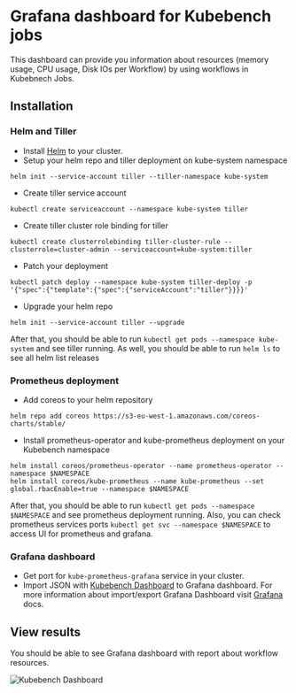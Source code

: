 # Grafana dashboard for Kubebench jobs

This dashboard can provide you information about resources (memory usage, CPU usage, Disk IOs per Workflow) by using workflows in Kubebnech Jobs.

## Installation

### Helm and Tiller

* Install [Helm](https://github.com/kubernetes/helm/blob/master/docs/install.md) to your cluster.
* Setup your helm repo and tiller deployment on kube-system namespace

```helm init --service-account tiller --tiller-namespace kube-system```

* Create tiller service account 

```kubectl create serviceaccount --namespace kube-system tiller```

* Create tiller cluster role binding for tiller

```kubectl create clusterrolebinding tiller-cluster-rule --clusterrole=cluster-admin --serviceaccount=kube-system:tiller```

* Patch your deployment 

```kubectl patch deploy --namespace kube-system tiller-deploy -p '{"spec":{"template":{"spec":{"serviceAccount":"tiller"}}}}'```

* Upgrade your helm repo

```helm init --service-account tiller --upgrade```

After that, you should be able to run ```kubectl get pods --namespace kube-system``` and see tiller running.
As well, you should be able to run ```helm ls``` to see all helm list releases

### Prometheus deployment
* Add coreos to your helm repository

```helm repo add coreos https://s3-eu-west-1.amazonaws.com/coreos-charts/stable/```

* Install prometheus-operator and kube-prometheus deployment on your Kubebench namespace

```
helm install coreos/prometheus-operator --name prometheus-operator --namespace $NAMESPACE
helm install coreos/kube-prometheus --name kube-prometheus --set global.rbacEnable=true --namespace $NAMESPACE
```

After that, you should be able to run ```kubectl get pods --namespace $NAMESPACE``` and see prometheus deployment running.
Also, you can check prometheus services ports ```kubectl get svc --namespace $NAMESPACE``` to access UI for prometheus and grafana. 

### Grafana dashboard
* Get port for ```kube-prometheus-grafana``` service in your cluster.
* Import JSON with [Kubebench Dashboard](kubebench-dashboard.json) to Grafana dashboard.
For more information about import/export Grafana Dashboard visit [Grafana](http://docs.grafana.org/reference/export_import/) docs.

## View results

You should be able to see Grafana dashboard with report about workflow resources.

![Kubebench Dashboard](/images/kubebench_dashboard.png)
